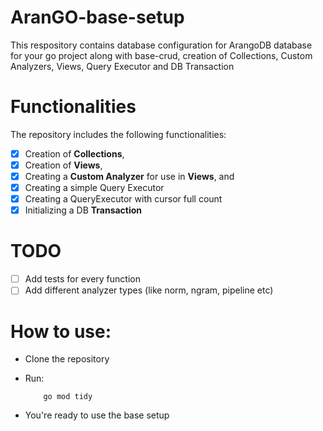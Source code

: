 # AranGO-base-setup
This respository contains database configuration for ArangoDB database for your go project along with base-crud, creation of Collections, Custom Analyzers, Views, Query Executor and DB Transaction

# Functionalities
The repository includes the following functionalities:
- [x] Creation of **Collections**,
- [x] Creation of **Views**,
- [x] Creating a **Custom Analyzer** for use in **Views**, and 
- [x] Creating a simple Query Executor
- [x] Creating a QueryExecutor with cursor full count
- [x] Initializing a DB **Transaction**

# TODO
- [ ] Add tests for every function
- [ ] Add different analyzer types (like norm, ngram, pipeline etc)

# How to use:
- Clone the repository
- Run:

          go mod tidy
- You're ready to use the base setup

